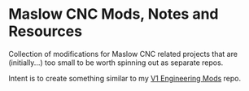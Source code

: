 # Maslow CNC Mods, Notes and Resources

Collection of modifications for Maslow CNC related projects that are (initially...) too small to be worth spinning out as separate repos.  

Intent is to create something similar to my [V1 Engineering Mods](https://github.com/aaronse/v1engineering-mods) repo.


